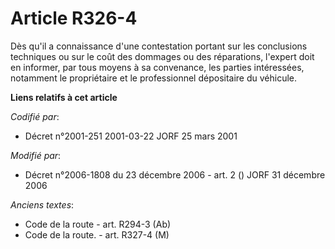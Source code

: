 # Article R326-4

Dès qu'il a connaissance d'une contestation portant sur les conclusions techniques ou sur le coût des dommages ou des
réparations, l'expert doit en informer, par tous moyens à sa convenance, les parties intéressées, notamment le propriétaire
et le professionnel dépositaire du véhicule.

**Liens relatifs à cet article**

_Codifié par_:

  - Décret n°2001-251 2001-03-22 JORF 25 mars 2001

_Modifié par_:

  - Décret n°2006-1808 du 23 décembre 2006 - art. 2 () JORF 31 décembre 2006

_Anciens textes_:

  - Code de la route - art. R294-3 (Ab)
  - Code de la route. - art. R327-4 (M)

